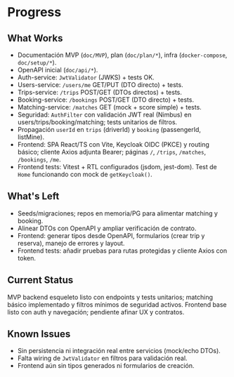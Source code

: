 # Progress

## What Works
- Documentación MVP (`doc/MVP`), plan (`doc/plan/*`), infra (`docker-compose`, `doc/setup/*`).
- OpenAPI inicial (`doc/api/*`).
- Auth-service: `JwtValidator` (JWKS) + tests OK.
- Users-service: `/users/me` GET/PUT (DTO directo) + tests.
- Trips-service: `/trips` POST/GET (DTOs directos) + tests.
- Booking-service: `/bookings` POST/GET (DTO directo) + tests.
- Matching-service: `/matches` GET (mock + score simple) + tests.
- Seguridad: `AuthFilter` con validación JWT real (Nimbus) en users/trips/booking/matching; tests unitarios de filtros.
- Propagación `userId` en `trips` (driverId) y `booking` (passengerId, listMine).
- Frontend: SPA React/TS con Vite, Keycloak OIDC (PKCE) y routing básico; cliente Axios adjunta Bearer; páginas `/`, `/trips`, `/matches`, `/bookings`, `/me`.
 - Frontend tests: Vitest + RTL configurados (jsdom, jest-dom). Test de `Home` funcionando con mock de `getKeycloak()`.

## What's Left
- Seeds/migraciones; repos en memoria/PG para alimentar matching y booking.
- Alinear DTOs con OpenAPI y ampliar verificación de contrato.
- Frontend: generar tipos desde OpenAPI, formularios (crear trip y reserva), manejo de errores y layout.
 - Frontend tests: añadir pruebas para rutas protegidas y cliente Axios con token.

## Current Status
MVP backend esqueleto listo con endpoints y tests unitarios; matching básico implementado y filtros mínimos de seguridad activos. Frontend base listo con auth y navegación; pendiente afinar UX y contratos.

## Known Issues
- Sin persistencia ni integración real entre servicios (mock/echo DTOs).
- Falta wiring de `JwtValidator` en filtros para validación real.
 - Frontend aún sin tipos generados ni formularios de creación.
